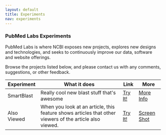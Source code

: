 ```yaml
---
layout: default
title: Experiments
nav: experiments
---
```


### PubMed Labs Experiments

PubMed Labs is where NCBI exposes new projects, explores new designs and technologies, and seeks to continuously improve our data, software and website offerings.

Browse the projects listed below, and please contact us with any comments, suggestions, or other feedback.

| Experiment | What it does |Link | More |
| ------------- | -------------| ------------- | -------------|
| SmartBlast | Really cool new blast stuff that's awesome | [Try It!](#)| [More Info](#) |
| Also Viewed | When you look at an article, this feature shows articles that other viewers of the article also viewed. | [Try It!](#)| [Screen Shot](#) |


<body id="basics"></body>
